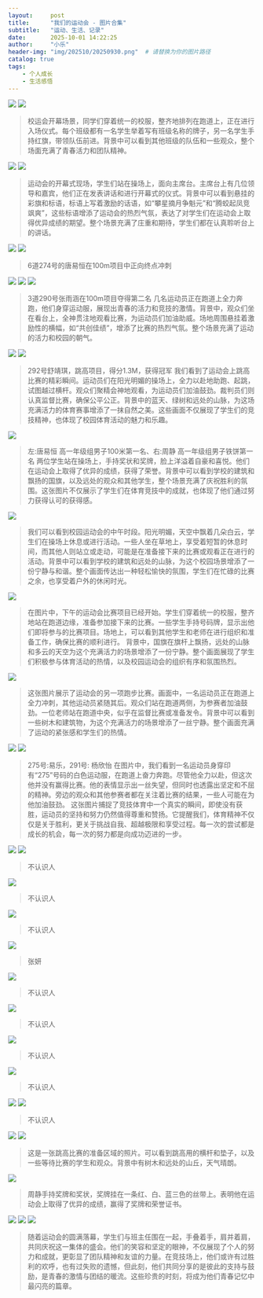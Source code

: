 ```yaml
---
layout:     post
title:      "我们的运动会 - 图片合集"
subtitle:   "运动、生活、记录"
date:       2025-10-01 14:22:25
author:     "小乐"
header-img: "img/202510/20250930.png"  # 请替换为你的图片路径
catalog: true
tags:
    - 个人成长
    - 生活感悟
---
```


![](https://mtcxlg6x.cn-nb1.rainapp.top/img1.jpg)
![](https://mtcxlg6x.cn-nb1.rainapp.top/img3.jpg)

> 校运会开幕场景，同学们穿着统一的校服，整齐地排列在跑道上，正在进行入场仪式。每个班级都有一名学生举着写有班级名称的牌子，另一名学生手持红旗，带领队伍前进。背景中可以看到其他班级的队伍和一些观众，整个场面充满了青春活力和团队精神。

![](https://mtcxlg6x.cn-nb1.rainapp.top/img5.jpg)
![](https://mtcxlg6x.cn-nb1.rainapp.top/img7.jpg)

> 运动会的开幕式现场，学生们站在操场上，面向主席台。主席台上有几位领导和嘉宾，他们正在发表讲话和进行开幕式的仪式。背景中可以看到悬挂的彩旗和标语，标语上写着激励的话语，如“攀星摘月争魁元”和“腾蛟起凤竞飒爽”，这些标语增添了运动会的热烈气氛，表达了对学生们在运动会上取得优异成绩的期望。整个场景充满了庄重和期待，学生们都在认真聆听台上的讲话。

![](https://mtcxlg6x.cn-nb1.rainapp.top/img8.jpg)
![](https://mtcxlg6x.cn-nb1.rainapp.top/img9.jpg)

> 6道274号的唐易恒在100m项目中正向终点冲刺

![](https://mtcxlg6x.cn-nb1.rainapp.top/img10.jpg)
![](https://mtcxlg6x.cn-nb1.rainapp.top/img11.jpg)
![](https://mtcxlg6x.cn-nb1.rainapp.top/img12.jpg)

> 3道290号张雨涵在100m项目夺得第二名
> 几名运动员正在跑道上全力奔跑，他们身穿运动服，展现出青春的活力和竞技的激情。背景中，观众们坐在看台上，全神贯注地观看比赛，为运动员们加油助威。场地周围悬挂着激励性的横幅，如“共创佳绩”，增添了比赛的热烈气氛。整个场景充满了运动的活力和校园的朝气。

![](https://mtcxlg6x.cn-nb1.rainapp.top/img13.jpg)
![](https://mtcxlg6x.cn-nb1.rainapp.top/img15.jpg)

> 292号舒靖琪，跳高项目，得分1.3M，获得冠军
> 我们看到了运动会上跳高比赛的精彩瞬间。运动员们在阳光明媚的操场上，全力以赴地助跑、起跳，试图越过横杆。观众们聚精会神地观看，为运动员们加油鼓劲。裁判员们则认真监督比赛，确保公平公正。背景中的蓝天、绿树和远处的山脉，为这场充满活力的体育赛事增添了一抹自然之美。这些画面不仅展现了学生们的竞技精神，也体现了校园体育活动的魅力和乐趣。

![](https://mtcxlg6x.cn-nb1.rainapp.top/img19.jpg)

> 左:唐易恒 高一年级组男子100米第一名、右:周静 高一年级组男子铁饼第一名
> 两位学生站在操场上，手持奖状和奖牌，脸上洋溢着自豪和喜悦。他们在运动会上取得了优异的成绩，获得了荣誉。背景中可以看到学校的建筑和飘扬的国旗，以及远处的观众和其他学生，整个场景充满了庆祝胜利的氛围。这张图片不仅展示了学生们在体育竞技中的成就，也体现了他们通过努力获得认可的获得感。

![](https://mtcxlg6x.cn-nb1.rainapp.top/img22.jpg)

> 我们可以看到校园运动会的中午时段。阳光明媚，天空中飘着几朵白云，学生们在操场上休息或进行活动。一些人坐在草地上，享受着短暂的休息时间，而其他人则站立或走动，可能是在准备接下来的比赛或观看正在进行的活动。背景中可以看到学校的建筑和远处的山脉，为这个校园场景增添了一份宁静与和谐。整个画面传达出一种轻松愉快的氛围，学生们在忙碌的比赛之余，也享受着户外的休闲时光。

![](https://mtcxlg6x.cn-nb1.rainapp.top/img23.jpg)

> 在图片中，下午的运动会比赛项目已经开始。学生们穿着统一的校服，整齐地站在跑道边缘，准备参加接下来的比赛。一些学生手持号码牌，显示出他们即将参与的比赛项目。场地上，可以看到其他学生和老师在进行组织和准备工作，确保比赛的顺利进行。
> 背景中，国旗在旗杆上飘扬，远处的山脉和多云的天空为这个充满活力的场景增添了一份宁静。整个画面展现了学生们积极参与体育活动的热情，以及校园运动会的组织有序和氛围热烈。

![](https://mtcxlg6x.cn-nb1.rainapp.top/img24.jpg)

> 这张图片展示了运动会的另一项跑步比赛。画面中，一名运动员正在跑道上全力冲刺，其他运动员紧随其后。观众们站在跑道两侧，为参赛者加油鼓劲。一位老师站在跑道中央，似乎在监督比赛或准备发令。背景中可以看到一些树木和建筑物，为这个充满活力的场景增添了一丝宁静。整个画面充满了运动的紧张感和学生们的热情。

![](https://mtcxlg6x.cn-nb1.rainapp.top/img25.jpg)
![](https://mtcxlg6x.cn-nb1.rainapp.top/img27.jpg)

> 275号:易乐，291号: 杨欣怡
> 在图片中，我们看到一名运动员身穿印有“275”号码的白色运动服，在跑道上奋力奔跑。尽管他全力以赴，但这次他并没有赢得比赛。他的表情显示出一丝失望，但同时也透露出坚定和不屈的精神。旁边的观众和其他参赛者都在关注着比赛的结果，一些人可能在为他加油鼓劲。
> 这张图片捕捉了竞技体育中一个真实的瞬间，即使没有获胜，运动员的坚持和努力仍然值得尊重和赞扬。它提醒我们，体育精神不仅仅是关于胜利，更关于挑战自我、超越极限和享受过程。每一次的尝试都是成长的机会，每一次的努力都是向成功迈进的一步。

![](https://mtcxlg6x.cn-nb1.rainapp.top/img29.jpg)
![](https://mtcxlg6x.cn-nb1.rainapp.top/img30.jpg)

> 不认识人

![](https://mtcxlg6x.cn-nb1.rainapp.top/img33.jpg)

> 不认识人

![](https://mtcxlg6x.cn-nb1.rainapp.top/img34.jpg)

> 不认识人

![](https://mtcxlg6x.cn-nb1.rainapp.top/img35.jpg)

> 张妍

![](https://mtcxlg6x.cn-nb1.rainapp.top/img36.jpg)

> 不认识人

![](https://mtcxlg6x.cn-nb1.rainapp.top/img37.jpg)

> 不认识人

![](https://mtcxlg6x.cn-nb1.rainapp.top/img38.jpg)

> 不认识人

![](https://mtcxlg6x.cn-nb1.rainapp.top/img39.jpg)

> 不认识人

![](https://mtcxlg6x.cn-nb1.rainapp.top/img40.jpg)
![](https://mtcxlg6x.cn-nb1.rainapp.top/img43.jpg)

> 不认识人

![](http://mtcxlg6x.cn-nb1.rainapp.top/img51.jpg)
![](http://mtcxlg6x.cn-nb1.rainapp.top/img53.jpg)

> 这是一张跳高比赛的准备区域的照片。可以看到跳高用的横杆和垫子，以及一些等待比赛的学生和观众。背景中有树木和远处的山丘，天气晴朗。

![](http://mtcxlg6x.cn-nb1.rainapp.top/img55.jpg)

> 周静手持奖牌和奖状，奖牌挂在一条红、白、蓝三色的丝带上。表明他在运动会上取得了优异的成绩，赢得了奖牌和荣誉证书。

![](http://mtcxlg6x.cn-nb1.rainapp.top/img49.jpg)
![](http://mtcxlg6x.cn-nb1.rainapp.top/img50.jpg)
![](http://mtcxlg6x.cn-nb1.rainapp.top/img57.jpg)

> 随着运动会的圆满落幕，学生们与班主任围在一起，手叠着手，肩并着肩，共同庆祝这一集体的盛会。他们的笑容和坚定的眼神，不仅展现了个人的努力和成就，更彰显了团队精神和友谊的力量。在竞技场上，他们或许有过胜利的欢呼，也有过失败的遗憾，但此刻，他们共同分享的是彼此的支持与鼓励，是青春的激情与团结的暖流。这些珍贵的时刻，将成为他们青春记忆中最闪亮的篇章。
